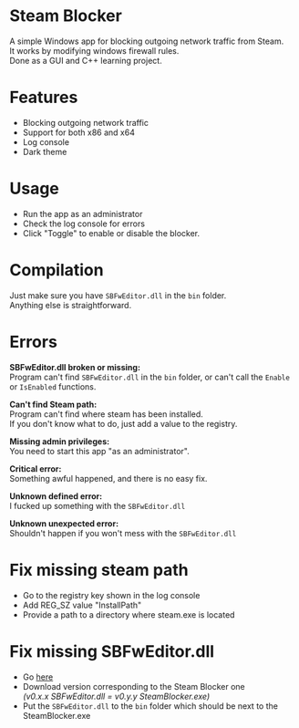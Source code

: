 # Steam Blocker
A simple Windows app for blocking outgoing network traffic from Steam. <br>
It works by modifying windows firewall rules. <br>
Done as a GUI and C++ learning project.

# Features
- Blocking outgoing network traffic
- Support for both x86 and x64
- Log console
- Dark theme

# Usage
- Run the app as an administrator
- Check the log console for errors
- Click "Toggle" to enable or disable the blocker.

# Compilation
Just make sure you have `SBFwEditor.dll` in the `bin` folder. <br>
Anything else is straightforward.

# Errors
**SBFwEditor.dll broken or missing:** <br>
Program can't find `SBFwEditor.dll` in the `bin` folder, or can't call the `Enable` or `IsEnabled` functions.

**Can't find Steam path:** <br>
Program can't find where steam has been installed. <br>
If you don't know what to do, just add a value to the registry. <br>

**Missing admin privileges:** <br>
You need to start this app "as an administrator".

**Critical error:** <br>
Something awful happened, and there is no easy fix.

**Unknown defined error:** <br>
I fucked up something with the `SBFwEditor.dll`

**Unknown unexpected error:** <br>
Shouldn't happen if you won't mess with the `SBFwEditor.dll`

# Fix missing steam path
- Go to the registry key shown in the log console
- Add REG_SZ value "InstallPath"
- Provide a path to a directory where steam.exe is located

# Fix missing SBFwEditor.dll
- Go [here]()
- Download version corresponding to the Steam Blocker one <br> *(v0.x.x SBFwEditor.dll = v0.y.y SteamBlocker.exe)*
- Put the `SBFwEditor.dll` to the `bin` folder which should be next to the SteamBlocker.exe
